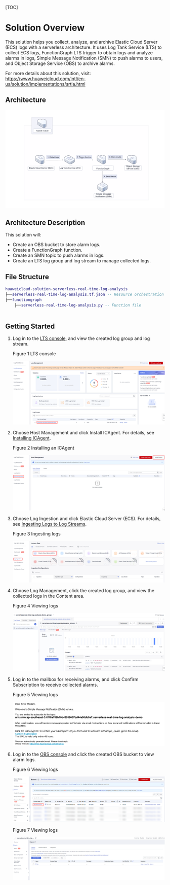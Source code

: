 [TOC]

**Solution Overview**
===============
This solution helps you collect, analyze, and archive Elastic Cloud Server (ECS) logs with a serverless architecture. It uses Log Tank Service (LTS) to collect ECS logs, FunctionGraph LTS trigger to obtain logs and analyze alarms in logs, Simple Message Notification (SMN) to push alarms to users, and Object Storage Service (OBS) to archive alarms.

For more details about this solution, visit: https://www.huaweicloud.com/intl/en-us/solution/implementations/srtla.html

**Architecture**
---------------
![Architecture](./document/serverless-real-time-log-analysis.png)

**Architecture Description**
---------------
This solution will:
- Create an OBS bucket to store alarm logs.
- Create a FunctionGraph function.
- Create an SMN topic to push alarms in logs.
- Create an LTS log group and log stream to manage collected logs.

**File Structure**
---------------

``` lua
huaweicloud-solution-serverless-real-time-log-analysis
├──serverless-real-time-log-analysis.tf.json -- Resource orchestration template
├──functiongraph
	├──serverless-real-time-log-analysis.py -- Function file



```
**Getting Started**
---------------

1. Log in to the [LTS console](https://console-intl.huaweicloud.com/lts/?region=ap-southeast-3&locale=en-us#/cts/manager/groups), and view the created log group and log stream.

	Figure 1 LTS console

	![LTS console](./document/readme-image-001.png)

2. Choose Host Management and click Install ICAgent. For details, see [Installing ICAgent](https://support.huaweicloud.com/intl/en-us/qs-lts/lts_0829.html).

	Figure 2 Installing an ICAgent

	![Installing an ICAgent](./document/readme-image-002.png)

3. Choose Log Ingestion and click Elastic Cloud Server (ECS). For details, see [Ingesting Logs to Log Streams](https://support.huaweicloud.com/intl/en-us/qs-lts/lts_08302.html).

	Figure 3 Ingesting logs

	![Ingesting logs](./document/readme-image-003.png)

4. Choose Log Management, click the created log group, and view the collected logs in the Content area.

	Figure 4 Viewing logs

	![Viewing logs](./document/readme-image-004.png)

5. Log in to the mailbox for receiving alarms, and click Confirm Subscription to receive collected alarms.

	Figure 5 Viewing logs

	![Viewing logs](./document/readme-image-005.png)

6. Log in to the [OBS console](https://console-intl.huaweicloud.com/obs/?agencyId=WOmAijZnbElNjCFzTVDl4aJQAgdaTUMD&region=ap-southeast-3&locale=en-us#/obs/manager/buckets) and click the created OBS bucket to view alarm logs.

	Figure 6 Viewing logs

	![Viewing logs](./document/readme-image-006.png)

	Figure 7 Viewing logs

	![Viewing logs](./document/readme-image-007.png)

